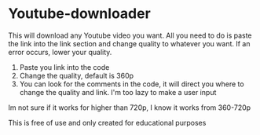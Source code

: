 # Youtube-downloader
This will download any Youtube video you want. All you need to do is paste the link into the link section and change quality to whatever you want. If an error occurs, lower your quality.

1. Paste you link into the code
2. Change the quality, default is 360p
3. You can look for the comments in the code, it will direct you where to change the quality and link. I'm too lazy to make a user input

Im not sure if it works for higher than 720p, I know it works from 360-720p

This is free of use and only created for educational purposes
